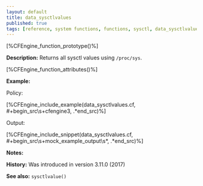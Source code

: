 ```yaml
---
layout: default
title: data_sysctlvalues
published: true
tags: [reference, system functions, functions, sysctl, data_sysctlvalues]
---
```


[%CFEngine_function_prototype()%]

**Description:** Returns all sysctl values using `/proc/sys`.

[%CFEngine_function_attributes()%]

**Example:**

Policy:

[%CFEngine_include_example(data_sysctlvalues.cf, #\+begin_src\s+cfengine3, .*end_src)%]

Output:

[%CFEngine_include_snippet(data_sysctlvalues.cf, #\+begin_src\s+mock_example_output\s*, .*end_src)%]

**Notes:**

**History:** Was introduced in version 3.11.0 (2017)

**See also:** `sysctlvalue()`
